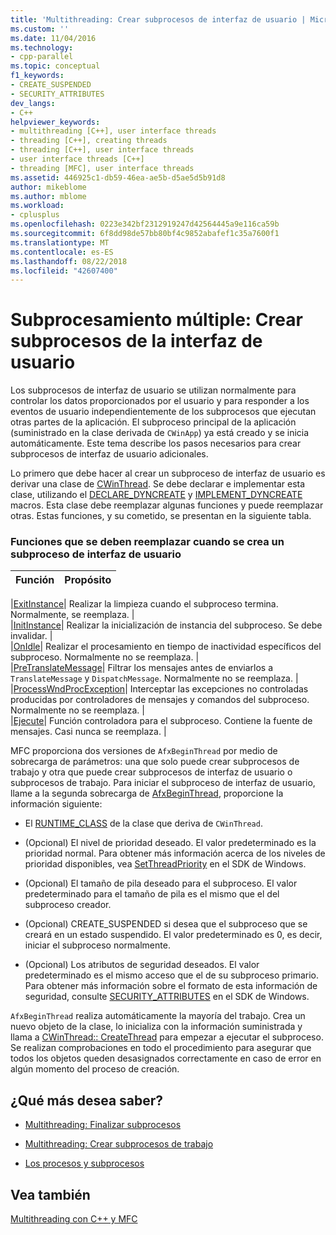 ```yaml
---
title: 'Multithreading: Crear subprocesos de interfaz de usuario | Microsoft Docs'
ms.custom: ''
ms.date: 11/04/2016
ms.technology:
- cpp-parallel
ms.topic: conceptual
f1_keywords:
- CREATE_SUSPENDED
- SECURITY_ATTRIBUTES
dev_langs:
- C++
helpviewer_keywords:
- multithreading [C++], user interface threads
- threading [C++], creating threads
- threading [C++], user interface threads
- user interface threads [C++]
- threading [MFC], user interface threads
ms.assetid: 446925c1-db59-46ea-ae5b-d5ae5d5b91d8
author: mikeblome
ms.author: mblome
ms.workload:
- cplusplus
ms.openlocfilehash: 0223e342bf2312919247d42564445a9e116ca59b
ms.sourcegitcommit: 6f8dd98de57bb80bf4c9852abafef1c35a7600f1
ms.translationtype: MT
ms.contentlocale: es-ES
ms.lasthandoff: 08/22/2018
ms.locfileid: "42607400"
---
```

# <a name="multithreading-creating-user-interface-threads"></a>Subprocesamiento múltiple: Crear subprocesos de la interfaz de usuario
Los subprocesos de interfaz de usuario se utilizan normalmente para controlar los datos proporcionados por el usuario y para responder a los eventos de usuario independientemente de los subprocesos que ejecutan otras partes de la aplicación. El subproceso principal de la aplicación (suministrado en la clase derivada de `CWinApp`) ya está creado y se inicia automáticamente. Este tema describe los pasos necesarios para crear subprocesos de interfaz de usuario adicionales.  
  
Lo primero que debe hacer al crear un subproceso de interfaz de usuario es derivar una clase de [CWinThread](../mfc/reference/cwinthread-class.md). Se debe declarar e implementar esta clase, utilizando el [DECLARE_DYNCREATE](../mfc/reference/run-time-object-model-services.md#declare_dyncreate) y [IMPLEMENT_DYNCREATE](../mfc/reference/run-time-object-model-services.md#implement_dyncreate) macros. Esta clase debe reemplazar algunas funciones y puede reemplazar otras. Estas funciones, y su cometido, se presentan en la siguiente tabla.  
  
### <a name="functions-to-override-when-creating-a-user-interface-thread"></a>Funciones que se deben reemplazar cuando se crea un subproceso de interfaz de usuario  
  
|Función|Propósito|  
|--------------|-------------|  

|[ExitInstance](../mfc/reference/cwinthread-class.md#exitinstance)| Realizar la limpieza cuando el subproceso termina. Normalmente, se reemplaza. |  
|[InitInstance](../mfc/reference/cwinthread-class.md#initinstance)| Realizar la inicialización de instancia del subproceso. Se debe invalidar. |  
|[OnIdle](../mfc/reference/cwinthread-class.md#onidle)| Realizar el procesamiento en tiempo de inactividad específicos del subproceso. Normalmente no se reemplaza. |  
|[PreTranslateMessage](../mfc/reference/cwinthread-class.md#pretranslatemessage)| Filtrar los mensajes antes de enviarlos a `TranslateMessage` y `DispatchMessage`. Normalmente no se reemplaza. |  
|[ProcessWndProcException](../mfc/reference/cwinthread-class.md#processwndprocexception)| Interceptar las excepciones no controladas producidas por controladores de mensajes y comandos del subproceso. Normalmente no se reemplaza. |  
|[Ejecute](../mfc/reference/cwinthread-class.md#run)| Función controladora para el subproceso. Contiene la fuente de mensajes. Casi nunca se reemplaza. |  

  
MFC proporciona dos versiones de `AfxBeginThread` por medio de sobrecarga de parámetros: una que solo puede crear subprocesos de trabajo y otra que puede crear subprocesos de interfaz de usuario o subprocesos de trabajo. Para iniciar el subproceso de interfaz de usuario, llame a la segunda sobrecarga de [AfxBeginThread](../mfc/reference/application-information-and-management.md#afxbeginthread), proporcione la información siguiente:  
  
- El [RUNTIME_CLASS](../mfc/reference/run-time-object-model-services.md#runtime_class) de la clase que deriva de `CWinThread`.  
  
- (Opcional) El nivel de prioridad deseado. El valor predeterminado es la prioridad normal. Para obtener más información acerca de los niveles de prioridad disponibles, vea [SetThreadPriority](http://msdn.microsoft.com/library/windows/desktop/ms686277) en el SDK de Windows.  
  
- (Opcional) El tamaño de pila deseado para el subproceso. El valor predeterminado para el tamaño de pila es el mismo que el del subproceso creador.  
  
- (Opcional) CREATE_SUSPENDED si desea que el subproceso que se creará en un estado suspendido. El valor predeterminado es 0, es decir, iniciar el subproceso normalmente.  
  
- (Opcional) Los atributos de seguridad deseados. El valor predeterminado es el mismo acceso que el de su subproceso primario. Para obtener más información sobre el formato de esta información de seguridad, consulte [SECURITY_ATTRIBUTES](http://msdn.microsoft.com/library/windows/desktop/aa379560) en el SDK de Windows.  
  
`AfxBeginThread` realiza automáticamente la mayoría del trabajo. Crea un nuevo objeto de la clase, lo inicializa con la información suministrada y llama a [CWinThread:: CreateThread](../mfc/reference/cwinthread-class.md#createthread) para empezar a ejecutar el subproceso. Se realizan comprobaciones en todo el procedimiento para asegurar que todos los objetos queden desasignados correctamente en caso de error en algún momento del proceso de creación.  
  
## <a name="what-do-you-want-to-know-more-about"></a>¿Qué más desea saber?  
  
- [Multithreading: Finalizar subprocesos](../parallel/multithreading-terminating-threads.md)  
  
- [Multithreading: Crear subprocesos de trabajo](../parallel/multithreading-creating-worker-threads.md)  
  
- [Los procesos y subprocesos](http://msdn.microsoft.com/library/windows/desktop/ms684841)  
  
## <a name="see-also"></a>Vea también  
 
[Multithreading con C++ y MFC](../parallel/multithreading-with-cpp-and-mfc.md)